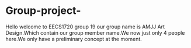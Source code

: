 # Group-project-
Hello welcome to EECS1720 group 19 our group name is AMJJ Art Design.Which contain our group member name.We now just only 4 people here.We only have a preliminary concept at the moment.
